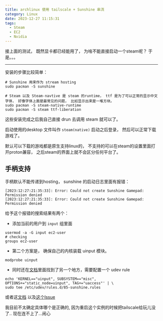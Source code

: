 ```yaml
---
title: archlinux 使用 tailscale + Sunshine 串流
category: Linux
date: 2023-12-27 11:15:31
tags:
  - Steam
  - EC2
  - Nvidia
---
```


接上面的测试， 既然显卡都已经能用了， 为啥不能直接启动一个steam呢？ 于是。。。 

---
安装的步骤比较简单： 
```shell
# Sunshine 用来作为 stream hosting
sudo pacman -S sunshine

# Steam 以及 Steam-navtive 是 steam 的runtime， ttf 是为了可以正常的显示中文字体， 好像字体上面是最常见的问题， 比如显示出来是一堆方块。
sudo pacman -S steam-native-runtime
sudo pacman -S steam ttf-liberation
```

这些安装完成之后我自己直接 drun 去调用 steam 就可以了。 

启动使用的desktop 文件叫作 `steam(native)` 启动之后登录， 然后可以正常下载游戏了。 

默认可以下载的游戏都是原生支持linux的， 不支持的可以在steam的设置里面打开proton兼容， 之后steam的界面上就不会区分任何平台了。 

## 手柄支持
手柄默认不能传递到hosting， sunshine 的启动日志里面有报错： 
```shell
[2023:12:27:21:35:33]: Error: Could not create Sunshine Gamepad: Permission denied
[2023:12:27:21:35:33]: Error: Could not create Sunshine Gamepad: Permission denied
```
给予这个报错的搜索结果有两个： 
- 添加当前的用户到 `input` 组里面
 ```shell
 usermod -a -G input ec2-user
 # checking 
 groups ec2-user
```
- 第二个方案是， 确保自己的内核装载 uinput 模块。 
```shell 
modprobe uinput
```
- 同时还在[文档](https://docs.lizardbyte.dev/_/downloads/sunshine/en/latest/pdf/)里面找到了另一个地方，需要配置一个 udev rule
```shell
echo 'KERNEL=="uinput", SUBSYSTEM=="misc", OPTIONS+="static_node=uinput", TAG+="uaccess"' | \
sudo tee /etc/udev/rules.d/85-sunshine.rules
```
或者这[文档](https://github.com/loki-47-6F-64/sunshine/blob/master/README.md) 以及[这个Issue](https://github.com/chrippa/ds4drv/issues/93)

我目前不太确定具体哪个是正确的, 因为重启这个实例的时候把tailscale给玩儿没了.. 现在连不上了...闹心